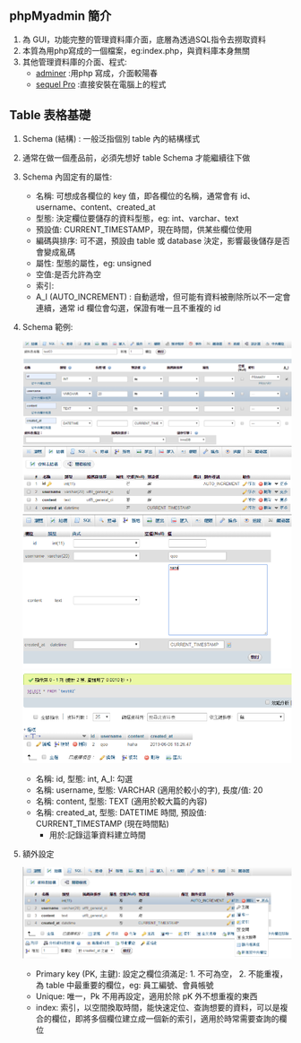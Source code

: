 ## phpMyadmin 簡介
1. 為 GUI，功能完整的管理資料庫介面，底層為透過SQL指令去撈取資料
2. 本質為用php寫成的一個檔案，eg:index.php，與資料庫本身無關
3. 其他管理資料庫的介面、程式:
   * [adminer](https://www.adminer.org/) :用php 寫成，介面較陽春
   * [sequel Pro](https://www.sequelpro.com/) :直接安裝在電腦上的程式
## Table 表格基礎
1. Schema (結構) : 一般泛指個別 table 內的結構樣式
2. 通常在做一個產品前，必須先想好 table Schema 才能繼續往下做
3. Schema 內固定有的屬性:
   * 名稱: 可想成各欄位的 key 值，即各欄位的名稱，通常會有 id、username、content、created_at
   * 型態: 決定欄位要儲存的資料型態，eg: int、varchar、text
   * 預設值: CURRENT_TIMESTAMP，現在時間，供某些欄位使用
   * 編碼與排序: 可不選，預設由 table 或 database 決定，影響最後儲存是否會變成亂碼
   * 屬性: 型態的屬性，eg: unsigned
   * 空值:是否允許為空
   * 索引:
   * A_I (AUTO_INCREMENT) : 自動遞增，但可能有資料被刪除所以不一定會連續，通常 id 欄位會勾選，保證有唯一且不重複的 id
4. Schema 範例:

    ![tableExample1](./tableExample1.png)
    ![tableExample2](./tableExample2.png)
    ![tableExample3](./tableExample3.png)
    ![tableExample4](./tableExample4.png)
   * 名稱: id, 型態: int, A_I: 勾選
   * 名稱: username, 型態: VARCHAR (適用於較小的字), 長度/值: 20
   * 名稱: content, 型態: TEXT (適用於較大篇的內容)
   * 名稱: created_at, 型態: DATETIME 時間, 預設值: CURRENT_TIMESTAMP (現在時間點)
     * 用於:記錄這筆資料建立時間
5. 額外設定

    ![extraSetting](extraSetting.png)
   * Primary key (PK, 主鍵): 設定之欄位須滿足:  1. 不可為空， 2. 不能重複，為 table 中最重要的欄位，eg: 員工編號、會員帳號
   * Unique: 唯一，Pk 不用再設定，適用於除 pK 外不想重複的東西
   * index: 索引，以空間換取時間，能快速定位、查詢想要的資料，可以是複合的欄位，即將多個欄位建立成一個新的索引，適用於時常需要查詢的欄位
